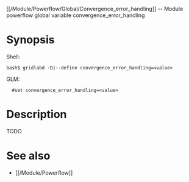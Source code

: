 [[/Module/Powerflow/Global/Convergence_error_handling]] -- Module powerflow global variable convergence_error_handling

# Synopsis

Shell:

~~~
bash$ gridlabd -D|--define convergence_error_handling=<value>
~~~

GLM:

~~~
  #set convergence_error_handling=<value>
~~~

# Description

TODO

# See also

* [[/Module/Powerflow]]
